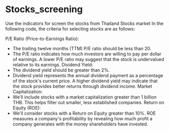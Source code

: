 # Stocks_screening
Use the indicators for screen the stocks from Thailand Stocks market
In the following code, the criteria for selecting stocks are as follows:

P/E Ratio (Price-to-Earnings Ratio):
- The trailing twelve months (TTM) P/E ratio should be less than 20.
- The P/E ratio indicates how much investors are willing to pay per dollar of earnings. A lower P/E ratio may suggest that the stock is undervalued relative to its earnings.
Dividend Yield:
- The dividend yield should be greater than 2%.
- Dividend yield represents the annual dividend payment as a percentage of the stock's current price. A higher dividend yield may indicate that the stock provides better returns through dividend income.
Market Capitalization:
- We'll include stocks with a market capitalization greater than 1 billion THB. This helps filter out smaller, less established companies.
Return on Equity (ROE):
- We'll consider stocks with a Return on Equity greater than 10%. ROE measures a company's profitability by revealing how much profit a company generates with the money shareholders have invested.
